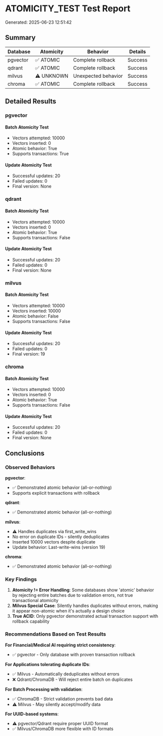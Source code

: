 # ATOMICITY_TEST Test Report
Generated: 2025-06-23 12:51:42

## Summary

| Database | Atomicity | Behavior | Details |
|----------|-----------|----------|----------|
| pgvector | ✅ ATOMIC | Complete rollback | Success |
| qdrant | ✅ ATOMIC | Complete rollback | Success |
| milvus | ⚠️ UNKNOWN | Unexpected behavior | Success |
| chroma | ✅ ATOMIC | Complete rollback | Success |

## Detailed Results

### pgvector

#### Batch Atomicity Test
- Vectors attempted: 10000
- Vectors inserted: 0
- Atomic behavior: True
- Supports transactions: True

#### Update Atomicity Test
- Successful updates: 20
- Failed updates: 0
- Final version: None

### qdrant

#### Batch Atomicity Test
- Vectors attempted: 10000
- Vectors inserted: 0
- Atomic behavior: True
- Supports transactions: False

#### Update Atomicity Test
- Successful updates: 20
- Failed updates: 0
- Final version: None

### milvus

#### Batch Atomicity Test
- Vectors attempted: 10000
- Vectors inserted: 10000
- Atomic behavior: False
- Supports transactions: False

#### Update Atomicity Test
- Successful updates: 20
- Failed updates: 0
- Final version: 19

### chroma

#### Batch Atomicity Test
- Vectors attempted: 10000
- Vectors inserted: 0
- Atomic behavior: True
- Supports transactions: False

#### Update Atomicity Test
- Successful updates: 20
- Failed updates: 0
- Final version: None


## Conclusions

### Observed Behaviors

**pgvector**:
- ✅ Demonstrated atomic behavior (all-or-nothing)
- Supports explicit transactions with rollback

**qdrant**:
- ✅ Demonstrated atomic behavior (all-or-nothing)

**milvus**:
- ⚠️ Handles duplicates via first_write_wins
- No error on duplicate IDs - silently deduplicates
- Inserted 10000 vectors despite duplicate
- Update behavior: Last-write-wins (version 19)

**chroma**:
- ✅ Demonstrated atomic behavior (all-or-nothing)

### Key Findings

1. **Atomicity != Error Handling**: Some databases show 'atomic' behavior by rejecting entire batches due to validation errors, not true transactional atomicity
2. **Milvus Special Case**: Silently handles duplicates without errors, making it appear non-atomic when it's actually a design choice
3. **True ACID**: Only pgvector demonstrated actual transaction support with rollback capability

### Recommendations Based on Test Results

**For Financial/Medical AI requiring strict consistency**:
- ✅ pgvector - Only database with proven transaction rollback

**For Applications tolerating duplicate IDs**:
- ✅ Milvus - Automatically deduplicates without errors
- ❌ Qdrant/ChromaDB - Will reject entire batch on duplicates

**For Batch Processing with validation**:
- ✅ ChromaDB - Strict validation prevents bad data
- ⚠️ Milvus - May silently accept/modify data

**For UUID-based systems**:
- ⚠️ pgvector/Qdrant require proper UUID format
- ✅ Milvus/ChromaDB more flexible with ID formats
